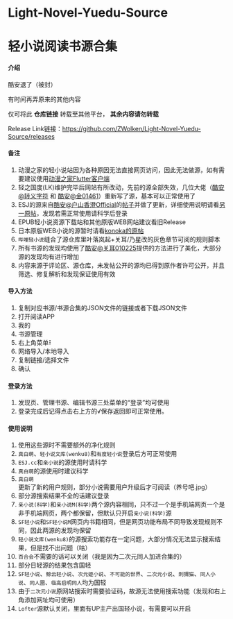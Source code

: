 # Light-Novel-Yuedu-Source
# 轻小说阅读书源合集

#### 介绍

酷安退了（被封）

有时间再弄原来的其他内容

仅可将此 **仓库链接** 转载至其他平台，
 **其余内容请勿转载** 

Release Link链接：https://github.com/ZWolken/Light-Novel-Yuedu-Source/releases
#### 备注

1.  动漫之家的轻小说站因为各种原因无法直接网页访问，因此无法做源，如有需要建议使用[动漫之家Flutter客户端](https://github.com/xiaoyaocz/dmzj_flutter)
2.  轻之国度(LK)维护完毕后网站有所改动，先前的源全部失效，几位大佬（[酷安@转义字符](http://www.coolapk.com/u/2060038) 和 [酷安@金01461](http://www.coolapk.com/u/1208939)）重新写了源，基本可以正常使用了
3.  ESJ的源来自[酷安@户山香澄Official](http://www.coolapk.com/u/614507)的[帖子](https://www.coolapk.com/feed/33474742)并做了更新，详细使用说明请看[另一原帖](https://www.coolapk.com/feed/32715700)，发现若需正常使用请科学后登录
4.  EPUB轻小说资源下载站和其他原版WEB网站建议看旧Release
5.  日本原版WEB小说的源暂时请看[konoka的原帖](https://www.konoka.top/ja/1012/)
6.  `哔哩轻小说`缝合了源仓库里叶落岚起+关耳/乃星改的灰色章节可阅的规则脚本
7.  所有书源的发现均使用了[酷安@关耳010225](http://www.coolapk.com/u/2379204)提供的方法进行了美化，大部分源的发现均有进行增加
8.  内容来源于评论区、源仓库，未发帖公开的源均已得到原作者许可公开，并且筛选、修复解析和发现保证使用有效


#### 导入方法

1.  复制对应书源/书源合集的JSON文件的链接或者下载JSON文件
2.  打开阅读APP
3.  我的
4.  书源管理
5.  右上角菜单⠇
6.  网络导入/本地导入
7.  复制链接/选择文件
8.  确认

#### 登录方法

1.  发现页、管理书源、编辑书源三处菜单的“登录”均可使用
2.  登录完成后记得点击右上方的√保存返回即可正常使用。

#### 使用说明

1.  使用这些源时不需要额外的净化规则
2.  `真白萌`、`轻小说文库(wenku8)`和`有度轻小说`登录后方可正常使用
3.  `ESJ.cc`和`亲小说`的源使用时请科学
4.  `真白萌`的源使用时建议科学
5.  `真白萌`更新了新的用户规则，部分小说需要用户升级后才可阅读（养号吧.jpg）
6.  部分源搜索结果不全的话建议登录
7.  `亲小说(科学)`和`亲小说M(科学)`两个源内容相同，只不过一个是手机端网页一个是非手机端网页，两个都保留，但默认只开启`亲小说(科学)`源
8.  `SF轻小说`和`SF轻小说M`网页内书籍相同，但是网页功能布局不同导致发现规则不同，因此两源的发现均保留
9.  `轻小说文库(wenku8)`的源搜索功能存在一定问题，大部分情况无法显示搜索结果，但是找不出问题（咕）
10.  `百合会`不需要的话可以关闭（我是因为二次元同人加进合集的）
11.  部分日轻源的结果包含国轻
12.  `SF轻小说`、`鲸云轻小说`、`次元姬小说`、`不可能的世界`、`二次元小说`、`刺猬猫`、`同人小说`、`同人圈`、`临高启明同人`均为国轻
13.  由于`二次元小说`原网站搜索时需要验证码，故源无法使用搜索功能（发现和右上角添加网址均可使用）
14.  `Lofter`源默认关闭，里面有UP主产出国轻小说，有需要可以开启
